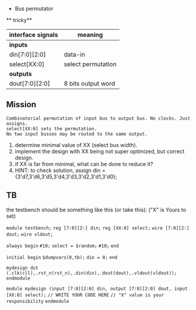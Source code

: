 
* Bus permutator

** tricky**

| interface signals | meaning |
|-------|--------|
| **inputs** |  |
| din[7:0][2:0]   | data-in |
| select[XX:0]   | select permutation |
| **outputs** |  |
| dout[7:0][2:0] | 8 bits output word |


## Mission
    Combinatorial permutation of input bus to output bus. No clocks. Just assigns.
    select[XX:0] sets the permutation. 
    No two input busses may be routed to the same output. 

1. determine minimal value of XX (select bus width).
2. implement the design with XX being not super optimized, but correct design.
3. if XX is far from minimal, what can be done to reduce it?
4. HINT: to check solution, assign din = {3'd7,3'd6,3'd5,3'd4,3'd3,3'd2,3'd1,3'd0};


## TB 

the testbench should be something like this (or take this):
("X" is Yours to set)

`module testbench;`
`reg [7:0][2:] din;`
`reg [XX:0] select;`
`wire [7:0][2:] dout;`
`wire vldout;`

`always begin`
    `#10;`
    `select = $random;`
    `#10;`
`end`

`initial begin`
    `$dumpvars(0,tb);`
    `din = 0;`
`end`

`mydesign dut (.clk(cll),.rst_n(rst_n),.din(din),.dout(dout),.vldout(vldout));`
`endmodule`

`module mydesign (input [7:0][2:0] din, output [7:0][2:0] dout, input [XX:0] select);`
`// WRITE YOUR CODE HERE`
`// "X" value is your responsibility`
`endmodule`


